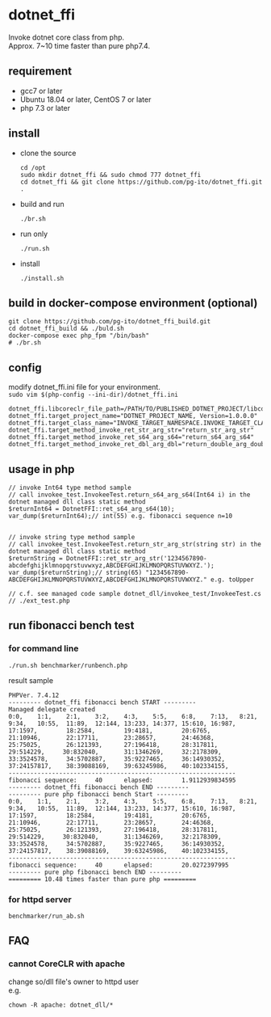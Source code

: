 dotnet_ffi
===============

Invoke dotnet core class from php.  
Approx. 7~10 time faster than pure php7.4.   

requirement
-------------

* gcc7 or later
* Ubuntu 18.04 or later, CentOS 7 or later
* php 7.3 or later




install
-------------

* clone the source

  ```
  cd /opt
  sudo mkdir dotnet_ffi && sudo chmod 777 dotnet_ffi 
  cd dotnet_ffi && git clone https://github.com/pg-ito/dotnet_ffi.git .
  ```


* build and run

  `./br.sh`


* run only  

  `./run.sh`


* install  

  `./install.sh`


build in docker-compose environment (optional)
-------------

```
git clone https://github.com/pg-ito/dotnet_ffi_build.git
cd dotnet_ffi_build && ./buld.sh
docker-compose exec php_fpm "/bin/bash"
# ./br.sh
```


config
-------------

modify dotnet_ffi.ini file for your environment.    
`sudo vim $(php-config --ini-dir)/dotnet_ffi.ini`

```
dotnet_ffi.libcoreclr_file_path=/PATH/TO/PUBLISHED_DOTNET_PROJECT/libcoreclr.so
dotnet_ffi.target_project_name="DOTNET_PROJECT_NAME, Version=1.0.0.0"
dotnet_ffi.target_class_name="INVOKE_TARGET_NAMESPACE.INVOKE_TARGET_CLASS"
dotnet_ffi.target_method_invoke_ret_str_arg_str="return_str_arg_str"
dotnet_ffi.target_method_invoke_ret_s64_arg_s64="return_s64_arg_s64"
dotnet_ffi.target_method_invoke_ret_dbl_arg_dbl="return_double_arg_double"
```


usage in php
-------------


```
// invoke Int64 type method sample
// call invokee_test.InvokeeTest.return_s64_arg_s64(Int64 i) in the dotnet managed dll class static method
$returnInt64 = DotnetFFI::ret_s64_arg_s64(10);
var_dump($returnInt64);// int(55) e.g. fibonacci sequence n=10


// invoke string type method sample
// call invokee_test.InvokeeTest.return_str_arg_str(string str) in the dotnet managed dll class static method
$returnString = DotnetFFI::ret_str_arg_str('1234567890-abcdefghijklmnopqrstuvwxyz,ABCDEFGHIJKLMNOPQRSTUVWXYZ.');
var_dump($returnString);// string(65) "1234567890-ABCDEFGHIJKLMNOPQRSTUVWXYZ,ABCDEFGHIJKLMNOPQRSTUVWXYZ." e.g. toUpper

// c.f. see managed code sample dotnet_dll/invokee_test/InvokeeTest.cs
// ./ext_test.php
```



run fibonacci bench test 
-------------

### for command line

`./run.sh benchmarker/runbench.php`

result sample
```
PHPVer. 7.4.12
--------- dotnet_ffi fibonacci bench START ---------
Managed delegate created
0:0,    1:1,    2:1,    3:2,    4:3,    5:5,    6:8,    7:13,   8:21,   9:34,   10:55,  11:89,  12:144, 13:233, 14:377, 15:610, 16:987, 17:1597,        18:2584,        19:4181,        20:6765,        21:10946,       22:17711,       23:28657,       24:46368,       25:75025,       26:121393,      27:196418,      28:317811,      29:514229,     30:832040,       31:1346269,     32:2178309,     33:3524578,     34:5702887,     35:9227465,     36:14930352,    37:24157817,    38:39088169,    39:63245986,    40:102334155,
---------------------------------------------------------------
fibonacci sequence:     40      elapsed:        1.9112939834595
--------- dotnet_ffi fibonacci bench END ---------
--------- pure php fibonacci bench Start ---------
0:0,    1:1,    2:1,    3:2,    4:3,    5:5,    6:8,    7:13,   8:21,   9:34,   10:55,  11:89,  12:144, 13:233, 14:377, 15:610, 16:987, 17:1597,        18:2584,        19:4181,        20:6765,        21:10946,       22:17711,       23:28657,       24:46368,       25:75025,       26:121393,      27:196418,      28:317811,      29:514229,     30:832040,       31:1346269,     32:2178309,     33:3524578,     34:5702887,     35:9227465,     36:14930352,    37:24157817,    38:39088169,    39:63245986,    40:102334155,
---------------------------------------------------------------
fibonacci sequence:     40      elapsed:        20.0272397995
--------- pure php fibonacci bench END ---------
========= 10.48 times faster than pure php =========
```

### for httpd server

`benchmarker/run_ab.sh`

FAQ
-------------

### cannot CoreCLR with apache
change so/dll file's owner to httpd user  
e.g.  
```
chown -R apache: dotnet_dll/*
```
